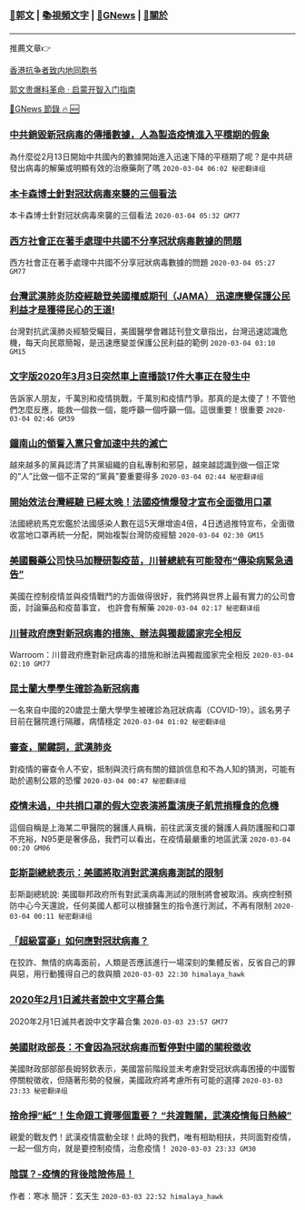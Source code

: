 ###  [:eagle:郭文](https://github.com/ourhimalayas/txt) | [:books:視頻文字](https://github.com/ourhimalayas/txt/blob/master/content/README.md) | [:newspaper:GNews](https://github.com/ourhimalayas/txt/blob/master/content/gnews/README.md) | [:pray:關於](https://github.com/ourhimalayas/home/tree/master/about)
---

推薦文章:point_right:

[香港抗争者致内地同胞书](https://github.com/ourhimalayas/news/blob/master/2019/08/a_letter_from_the_hong_kong_people.md)

[郭文贵爆料革命 · 启蒙开智入门指南](https://github.com/ourhimalayas/txt/issues/1)

[:newspaper:GNews 節錄 :fire: :new:](https://github.com/ourhimalayas/txt/blob/master/content/gnews/README.md) 



### [中共銷毀新冠病毒的傳播數據，人為製造疫情進入平穩期的假象](/content/gnews/1/README.md)

為什麼從2月13日開始中共國內的數據開始進入迅速下降的平穩期了呢？是中共研發出病毒的解藥或明顯有效的治療藥劑了嗎  `2020-03-04 06:02 秘密翻译组`

### [本卡森博士針對冠狀病毒來襲的三個看法](/content/gnews/2/README.md)

本卡森博士針對冠狀病毒來襲的三個看法  `2020-03-04 05:32 GM77`

### [西方社會正在著手處理中共國不分享冠狀病毒數據的問題](/content/gnews/3/README.md)

西方社會正在著手處理中共國不分享冠狀病毒數據的問題  `2020-03-04 05:27 GM77`

### [台灣武漢肺炎防疫經驗登美國權威期刊（JAMA） 迅速應變保護公民利益才是獲得民心的王道!](/content/gnews/4/README.md)

台灣對抗武漢肺炎經驗受矚目，美國醫學會雜誌刊登文章指出，台灣迅速認識危機，每天向民眾簡報，是迅速應變並保護公民利益的範例  `2020-03-04 03:10 GM15`

### [文字版2020年3月3日突然車上直播談17件大事正在發生中](/content/gnews/5/README.md)

告訴家人朋友，千萬別和疫情挑戰，千萬別和疫情鬥爭。那真的是太傻了！不管他們怎麼反應，能救一個救一個，能呼籲一個呼籲一個。這很重要！很重要  `2020-03-04 02:46 GM39`

### [鐘南山的領誓入黨只會加速中共的滅亡](/content/gnews/6/README.md)

越來越多的黨員認清了共黨組織的自私專制和邪惡，越來越認識到做一個正常的“人”比做一個不正常的“黨員”要重要得多  `2020-03-04 02:44 秘密翻译组`

### [開始效法台灣經驗 已經太晚！法國疫情爆發才宣布全面徵用口罩](/content/gnews/7/README.md)

法國總統馬克宏鑑於法國感染人數在這5天爆增逾4倍，4日透過推特宣布，全面徵收當地口罩再統一分配，開始複製台灣防疫經驗  `2020-03-04 02:30 GM15`

### [美國醫藥公司快⻢加鞭研製疫苗，川普總統有可能發布“傳染病緊急通告”](/content/gnews/8/README.md)

美國在控制疫情並與疫情戰鬥的方面做得很好，我們將與世界上最有實力的公司會面，討論藥品和疫苗事宜， 也許會有解藥  `2020-03-04 02:17 秘密翻译组`

### [川普政府應對新冠病毒的措施、辦法與獨裁國家完全相反](/content/gnews/9/README.md)

Warroom：川普政府應對新冠病毒的措施和辦法與獨裁國家完全相反  `2020-03-04 02:10 GM77`

### [昆士蘭大學學生確診為新冠病毒](/content/gnews/10/README.md)

一名來自中國的20歲昆士蘭大學學生被確診為冠狀病毒（COVID-19）。該名男子目前在醫院進行隔離，病情穩定  `2020-03-04 01:02 秘密翻译组`

### [審查，關鍵詞，武漢肺炎](/content/gnews/11/README.md)

對疫情的審查令人不安，抵制與流行病有關的錯誤信息和不為人知的猜測，可能有助於遏制公眾的恐懼  `2020-03-04 00:47 秘密翻译组`

### [疫情未過，中共捐口罩的假大空表演將重演庚子飢荒捐糧食的危機](/content/gnews/12/README.md)

這個自稱是上海某二甲醫院的醫護人員稱，前往武漢支援的醫護人員防護服和口罩不充裕，N95更是奢侈品，我們可以看出，在疫情最嚴重的地區武漢  `2020-03-04 00:20 GM06`

### [彭斯副總統表示：美國將取消對武漢病毒測試的限制](/content/gnews/13/README.md)

彭斯副總統說: 美國聯邦政府所有對武漢病毒測試的限制將會被取消。疾病控制預防中心今天還說，任何美國人都可以根據醫生的指令進行測試，不再有限制  `2020-03-04 00:11 秘密翻译组`

### [「超級富豪」如何應對冠狀病毒？](/content/gnews/14/README.md)

在狡詐、無情的病毒面前，人類是否應該進行一場深刻的集體反省，反省自己的罪與惡，用行動獲得自己的救與贖  `2020-03-03 22:30 himalaya_hawk`

### [2020年2月1日滅共者說中文字幕合集](/content/gnews/15/README.md)

2020年2月1日滅共者說中文字幕合集  `2020-03-03 23:57 GM77`

### [美國財政部長：不會因為冠狀病毒而暫停對中國的關稅徵收](/content/gnews/16/README.md)

美國財政部部部長姆努欽表示，美國當前階段並未考慮對受冠狀病毒困擾的中國暫停關稅徵收，但隨著形勢的發展，美國政府將考慮所有可能的選擇  `2020-03-03 23:33 秘密翻译组`

### [捨命掙“紙”！生命跟工資哪個重要？ “共渡難關，武漢疫情每日熱線”](/content/gnews/17/README.md)

親愛的戰友們！武漢疫情震動全球！此時的我們，唯有相助相扶，共同面對疫情，一起一個方向，就是要控制疫情，治愈疫情！  `2020-03-03 23:33 GM30`

### [陰謀？-疫情的背後陰險佈局！](/content/gnews/18/README.md)

作者：寒冰
簡評：玄天生
 `2020-03-03 22:52 himalaya_hawk`


